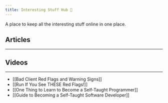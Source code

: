 ```yaml
---
title: Interesting Stuff Hub 👀
---
```


A place to keep all the interesting stuff online in one place.

## Articles
---


## Videos
---
- [[Bad Client Red Flags and Warning Signs]]
- [[Run If You See THESE Red Flags!]]
- [[One Thing to Learn to Become a Self-Taught Programmer]]
- [[Guide to Becoming a Self-Taught Software Developer]]